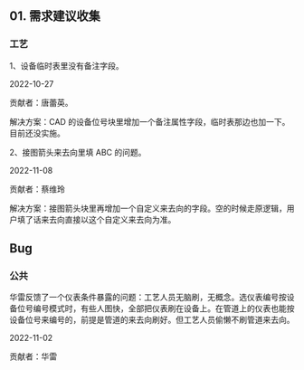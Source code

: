 ## 01. 需求建议收集

### 工艺

1、设备临时表里没有备注字段。

2022-10-27

贡献者：唐蕾英。

解决方案：CAD 的设备位号块里增加一个备注属性字段，临时表那边也加一下。目前还没实施。

2、接图箭头来去向里填 ABC 的问题。

2022-11-08

贡献者：蔡维玲

解决方案：接图箭头块里再增加一个自定义来去向的字段。空的时候走原逻辑，用户填了话来去向直接以这个自定义来去向为准。

## Bug

### 公共

华雷反馈了一个仪表条件暴露的问题：工艺人员无脑刷，无概念。选仪表编号按设备位号编号模式时，有些人图快，全部把仪表刷在设备上。在管道上的仪表也能按设备位号来编号的，前提是管道的来去向刷好。但工艺人员偷懒不刷管道来去向。

2022-11-02

贡献者：华雷